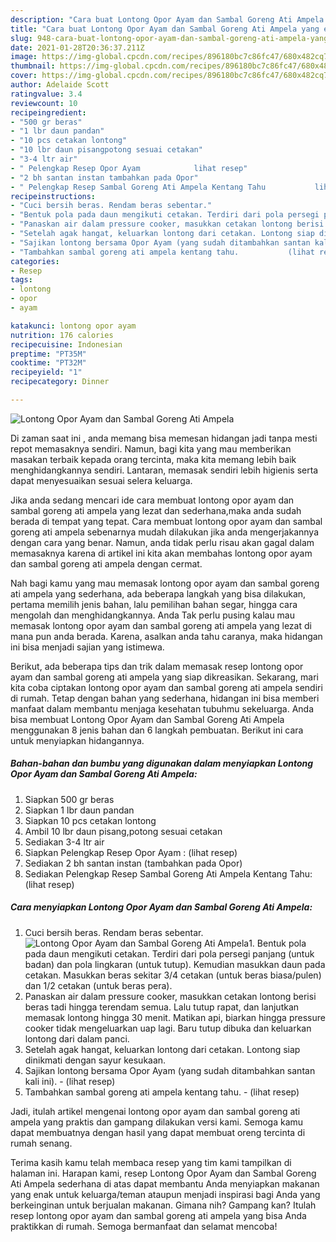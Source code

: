 ```yaml
---
description: "Cara buat Lontong Opor Ayam dan Sambal Goreng Ati Ampela yang enak dan Mudah Dibuat"
title: "Cara buat Lontong Opor Ayam dan Sambal Goreng Ati Ampela yang enak dan Mudah Dibuat"
slug: 948-cara-buat-lontong-opor-ayam-dan-sambal-goreng-ati-ampela-yang-enak-dan-mudah-dibuat
date: 2021-01-28T20:36:37.211Z
image: https://img-global.cpcdn.com/recipes/896180bc7c86fc47/680x482cq70/lontong-opor-ayam-dan-sambal-goreng-ati-ampela-foto-resep-utama.jpg
thumbnail: https://img-global.cpcdn.com/recipes/896180bc7c86fc47/680x482cq70/lontong-opor-ayam-dan-sambal-goreng-ati-ampela-foto-resep-utama.jpg
cover: https://img-global.cpcdn.com/recipes/896180bc7c86fc47/680x482cq70/lontong-opor-ayam-dan-sambal-goreng-ati-ampela-foto-resep-utama.jpg
author: Adelaide Scott
ratingvalue: 3.4
reviewcount: 10
recipeingredient:
- "500 gr beras"
- "1 lbr daun pandan"
- "10 pcs cetakan lontong"
- "10 lbr daun pisangpotong sesuai cetakan"
- "3-4 ltr air"
- " Pelengkap Resep Opor Ayam            lihat resep"
- "2 bh santan instan tambahkan pada Opor"
- " Pelengkap Resep Sambal Goreng Ati Ampela Kentang Tahu           lihat resep"
recipeinstructions:
- "Cuci bersih beras. Rendam beras sebentar."
- "Bentuk pola pada daun mengikuti cetakan. Terdiri dari pola persegi panjang (untuk badan) dan pola lingkaran (untuk tutup). Kemudian masukkan daun pada cetakan. Masukkan beras sekitar 3/4 cetakan (untuk beras biasa/pulen) dan 1/2 cetakan (untuk beras pera)."
- "Panaskan air dalam pressure cooker, masukkan cetakan lontong berisi beras tadi hingga terendam semua. Lalu tutup rapat, dan lanjutkan memasak lontong hingga 30 menit. Matikan api, biarkan hingga pressure cooker tidak mengeluarkan uap lagi. Baru tutup dibuka dan keluarkan lontong dari dalam panci."
- "Setelah agak hangat, keluarkan lontong dari cetakan. Lontong siap dinikmati dengan sayur kesukaan."
- "Sajikan lontong bersama Opor Ayam (yang sudah ditambahkan santan kali ini).           (lihat resep)"
- "Tambahkan sambal goreng ati ampela kentang tahu.           (lihat resep)"
categories:
- Resep
tags:
- lontong
- opor
- ayam

katakunci: lontong opor ayam 
nutrition: 176 calories
recipecuisine: Indonesian
preptime: "PT35M"
cooktime: "PT32M"
recipeyield: "1"
recipecategory: Dinner

---
```



![Lontong Opor Ayam dan Sambal Goreng Ati Ampela](https://img-global.cpcdn.com/recipes/896180bc7c86fc47/680x482cq70/lontong-opor-ayam-dan-sambal-goreng-ati-ampela-foto-resep-utama.jpg)

Di zaman  saat ini , anda memang bisa memesan hidangan jadi tanpa mesti repot memasaknya sendiri. Namun, bagi kita yang mau memberikan masakan terbaik kepada orang tercinta, maka kita memang lebih baik menghidangkannya sendiri. Lantaran, memasak sendiri lebih higienis serta dapat menyesuaikan sesuai selera keluarga.

Jika anda sedang mencari ide cara membuat lontong opor ayam dan sambal goreng ati ampela yang lezat dan sederhana,maka anda sudah berada di tempat yang tepat. Cara membuat lontong opor ayam dan sambal goreng ati ampela  sebenarnya mudah dilakukan jika anda mengerjakannya dengan cara yang benar. Namun, anda tidak perlu risau akan gagal dalam memasaknya 
karena di artikel ini kita akan membahas lontong opor ayam dan sambal goreng ati ampela dengan cermat.  



Nah bagi kamu yang mau memasak lontong opor ayam dan sambal goreng ati ampela yang sederhana, ada beberapa langkah yang bisa dilakukan, pertama memilih jenis bahan, lalu pemilihan bahan segar, hingga cara mengolah dan menghidangkannya. Anda Tak perlu pusing kalau mau memasak lontong opor ayam dan sambal goreng ati ampela yang lezat di mana pun anda berada. Karena, asalkan anda  tahu caranya, maka hidangan ini bisa menjadi sajian yang istimewa.

Berikut, ada beberapa tips dan trik dalam memasak resep lontong opor ayam dan sambal goreng ati ampela yang siap dikreasikan. Sekarang, mari kita coba ciptakan lontong opor ayam dan sambal goreng ati ampela sendiri di rumah. Tetap dengan bahan yang sederhana, hidangan ini bisa memberi manfaat dalam membantu menjaga kesehatan tubuhmu sekeluarga. Anda bisa membuat Lontong Opor Ayam dan Sambal Goreng Ati Ampela menggunakan 8 jenis bahan dan 6 langkah pembuatan. Berikut ini cara untuk menyiapkan hidangannya.

<!--inarticleads1-->

##### Bahan-bahan dan bumbu yang digunakan dalam menyiapkan Lontong Opor Ayam dan Sambal Goreng Ati Ampela:

1. Siapkan 500 gr beras
1. Siapkan 1 lbr daun pandan
1. Siapkan 10 pcs cetakan lontong
1. Ambil 10 lbr daun pisang,potong sesuai cetakan
1. Sediakan 3-4 ltr air
1. Siapkan  Pelengkap Resep Opor Ayam :           (lihat resep)
1. Sediakan 2 bh santan instan (tambahkan pada Opor)
1. Sediakan  Pelengkap Resep Sambal Goreng Ati Ampela Kentang Tahu:           (lihat resep)




<!--inarticleads2-->

##### Cara menyiapkan Lontong Opor Ayam dan Sambal Goreng Ati Ampela:

1. Cuci bersih beras. Rendam beras sebentar.
<img src="https://img-global.cpcdn.com/steps/d8c4b4dd4a08816d/160x128cq70/lontong-opor-ayam-dan-sambal-goreng-ati-ampela-langkah-memasak-1-foto.jpg" alt="Lontong Opor Ayam dan Sambal Goreng Ati Ampela">1. Bentuk pola pada daun mengikuti cetakan. Terdiri dari pola persegi panjang (untuk badan) dan pola lingkaran (untuk tutup). Kemudian masukkan daun pada cetakan. Masukkan beras sekitar 3/4 cetakan (untuk beras biasa/pulen) dan 1/2 cetakan (untuk beras pera).
1. Panaskan air dalam pressure cooker, masukkan cetakan lontong berisi beras tadi hingga terendam semua. Lalu tutup rapat, dan lanjutkan memasak lontong hingga 30 menit. Matikan api, biarkan hingga pressure cooker tidak mengeluarkan uap lagi. Baru tutup dibuka dan keluarkan lontong dari dalam panci.
1. Setelah agak hangat, keluarkan lontong dari cetakan. Lontong siap dinikmati dengan sayur kesukaan.
1. Sajikan lontong bersama Opor Ayam (yang sudah ditambahkan santan kali ini). -           (lihat resep)
1. Tambahkan sambal goreng ati ampela kentang tahu. -           (lihat resep)




Jadi, itulah artikel mengenai  lontong opor ayam dan sambal goreng ati ampela  yang praktis dan gampang dilakukan versi kami. Semoga kamu dapat membuatnya dengan hasil yang dapat membuat oreng tercinta di rumah senang. 

Terima kasih kamu telah membaca resep yang tim kami tampilkan di halaman ini. Harapan kami, resep  Lontong Opor Ayam dan Sambal Goreng Ati Ampela sederhana di atas dapat membantu Anda menyiapkan makanan yang enak untuk keluarga/teman ataupun menjadi inspirasi bagi Anda yang berkeinginan untuk berjualan makanan. Gimana nih? Gampang kan? Itulah resep lontong opor ayam dan sambal goreng ati ampela yang bisa Anda praktikkan di rumah. Semoga bermanfaat dan selamat mencoba!

